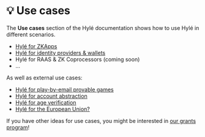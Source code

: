 # 💡 Use cases

The **Use cases** section of the Hylé documentation shows how to use Hylé in different scenarios.

- [Hylé for ZKApps](for-zk-apps.md) 
- [Hylé for identity providers & wallets](for-identity-providers.md)
- Hylé for RAAS & ZK Coprocessors (coming soon)
- ...

As well as external use cases:
- [Hylé for play-by-email provable games](https://blog.hyle.eu/podcast-1-matteo-zkchess/)
- [Hylé for account abstraction](https://blog.hyle.eu/smart-wallets-must-be-provable/)
- [Hylé for age verification](https://blog.hyle.eu/freedom-and-privacy-with-zero-knowledge-proofs/)
- [Hylé for the European Union?](https://blog.hyle.eu/zero-knowledge-is-the-future-of-the-european-digital-identity-framework-2/)

If you have other ideas for use cases, you might be interested in [our grants program](https://github.com/Hyle-org/hyle/blob/main/GRANTS.md)!